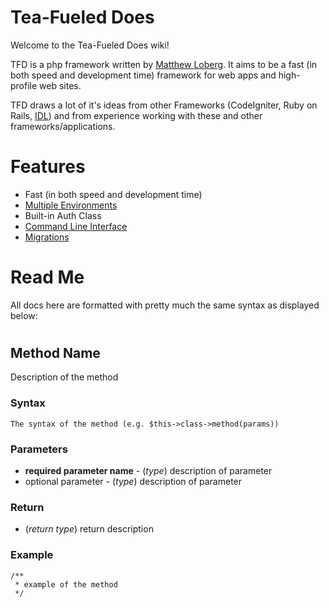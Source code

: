 # Tea-Fueled Does

Welcome to the Tea-Fueled Does wiki!

TFD is a php framework written by [Matthew Loberg](http://mloberg.com). It aims to be a fast (in both speed and development time) framework for web apps and high-profile web sites.

TFD draws a lot of it's ideas from other Frameworks (CodeIgniter, Ruby on Rails, [IDL](https://github.com/henderjon/idl-v2)) and from experience working with these and other frameworks/applications.

# Features

* Fast (in both speed and development time)
* [Multiple Environments](environments)
* Built-in Auth Class
* [Command Line Interface](tea)
* [Migrations](tea/migrations)

# Read Me

All docs here are formatted with pretty much the same syntax as displayed below:

# 

## Method Name

Description of the method

### Syntax

	The syntax of the method (e.g. $this->class->method(params))

### Parameters

* **required parameter name** - (*type*) description of parameter
* optional parameter - (*type*) description of parameter

### Return

* (*return type*) return description

### Example

	/**
	 * example of the method
	 */